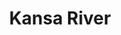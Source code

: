 ---
title: "Kansa River"
title_bn: "কানসা নদী"
description: "Kansa river starts from Mohanganj and ends at Jamalganj."
---